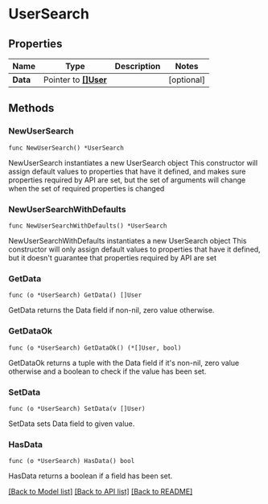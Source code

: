 # UserSearch

## Properties

Name | Type | Description | Notes
------------ | ------------- | ------------- | -------------
**Data** | Pointer to [**[]User**](User.md) |  | [optional] 

## Methods

### NewUserSearch

`func NewUserSearch() *UserSearch`

NewUserSearch instantiates a new UserSearch object
This constructor will assign default values to properties that have it defined,
and makes sure properties required by API are set, but the set of arguments
will change when the set of required properties is changed

### NewUserSearchWithDefaults

`func NewUserSearchWithDefaults() *UserSearch`

NewUserSearchWithDefaults instantiates a new UserSearch object
This constructor will only assign default values to properties that have it defined,
but it doesn't guarantee that properties required by API are set

### GetData

`func (o *UserSearch) GetData() []User`

GetData returns the Data field if non-nil, zero value otherwise.

### GetDataOk

`func (o *UserSearch) GetDataOk() (*[]User, bool)`

GetDataOk returns a tuple with the Data field if it's non-nil, zero value otherwise
and a boolean to check if the value has been set.

### SetData

`func (o *UserSearch) SetData(v []User)`

SetData sets Data field to given value.

### HasData

`func (o *UserSearch) HasData() bool`

HasData returns a boolean if a field has been set.


[[Back to Model list]](../README.md#documentation-for-models) [[Back to API list]](../README.md#documentation-for-api-endpoints) [[Back to README]](../README.md)


